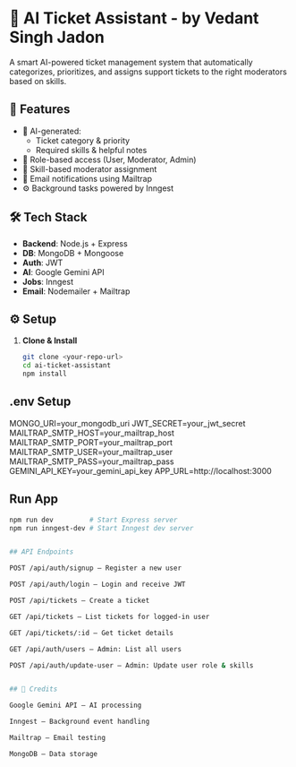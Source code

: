 # 🧠 AI Ticket Assistant - by Vedant Singh Jadon

A smart AI-powered ticket management system that automatically categorizes, prioritizes, and assigns support tickets to the right moderators based on skills.

## 🚀 Features

- 🤖 AI-generated:
  - Ticket category & priority
  - Required skills & helpful notes
- 👥 Role-based access (User, Moderator, Admin)
- 🎯 Skill-based moderator assignment
- 📧 Email notifications using Mailtrap
- ⚙️ Background tasks powered by Inngest

## 🛠️ Tech Stack

- **Backend**: Node.js + Express
- **DB**: MongoDB + Mongoose
- **Auth**: JWT
- **AI**: Google Gemini API
- **Jobs**: Inngest
- **Email**: Nodemailer + Mailtrap

## ⚙️ Setup

1. **Clone & Install**
   ```bash
   git clone <your-repo-url>
   cd ai-ticket-assistant
   npm install


## .env Setup

MONGO_URI=your_mongodb_uri
JWT_SECRET=your_jwt_secret
MAILTRAP_SMTP_HOST=your_mailtrap_host
MAILTRAP_SMTP_PORT=your_mailtrap_port
MAILTRAP_SMTP_USER=your_mailtrap_user
MAILTRAP_SMTP_PASS=your_mailtrap_pass
GEMINI_API_KEY=your_gemini_api_key
APP_URL=http://localhost:3000


## Run App
   ```bash
   npm run dev         # Start Express server
   npm run inngest-dev # Start Inngest dev server


## API Endpoints

POST /api/auth/signup – Register a new user

POST /api/auth/login – Login and receive JWT

POST /api/tickets – Create a ticket

GET /api/tickets – List tickets for logged-in user

GET /api/tickets/:id – Get ticket details

GET /api/auth/users – Admin: List all users

POST /api/auth/update-user – Admin: Update user role & skills


## 🙌 Credits

Google Gemini API – AI processing

Inngest – Background event handling

Mailtrap – Email testing

MongoDB – Data storage
